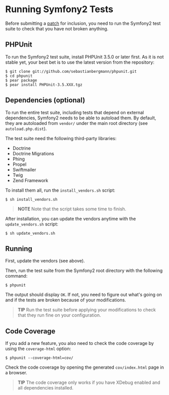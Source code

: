 Running Symfony2 Tests
======================

Before submitting a [patch][1] for inclusion, you need to run the Symfony2
test suite to check that you have not broken anything.

PHPUnit
-------

To run the Symfony2 test suite, install PHPUnit 3.5.0 or later first. As it is
not stable yet, your best bet is to use the latest version from the
repository:

    $ git clone git://github.com/sebastianbergmann/phpunit.git
    $ cd phpunit
    $ pear package
    $ pear install PHPUnit-3.5.XXX.tgz

Dependencies (optional)
-----------------------

To run the entire test suite, including tests that depend on external
dependencies, Symfony2 needs to be able to autoload them. By default, they are
autoloaded from `vendor/` under the main root directory (see
`autoload.php.dist`).

The test suite need the following third-party libraries:

  * Doctrine
  * Doctrine Migrations
  * Phing
  * Propel
  * Swiftmailer
  * Twig
  * Zend Framework

To install them all, run the `install_vendors.sh` script:

    $ sh install_vendors.sh

>**NOTE**
>Note that the script takes some time to finish.

After installation, you can update the vendors anytime with the
`update_vendors.sh` script:

    $ sh update_vendors.sh

Running
-------

First, update the vendors (see above).

Then, run the test suite from the Symfony2 root directory with the following
command:

    $ phpunit

The output should display `OK`. If not, you need to figure out what's going on
and if the tests are broken because of your modifications.

>**TIP**
>Run the test suite before applying your modifications to check that they run
>fine on your configuration.

Code Coverage
-------------

If you add a new feature, you also need to check the code coverage by using
the `coverage-html` option:

    $ phpunit --coverage-html=cov/

Check the code coverage by opening the generated `cov/index.html` page in a
browser.

>**TIP**
>The code coverage only works if you have XDebug enabled and all dependencies
>installed.

[1]: http://www.symfony-reloaded.org/contributing/Patches
